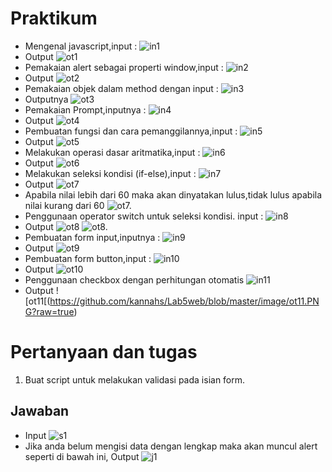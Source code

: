 # Praktikum
- Mengenal javascript,input :
![in1](https://github.com/kannahs/Lab5web/blob/master/image/in1.PNG?raw=true)
- Output
![ot1](https://github.com/kannahs/Lab5web/blob/master/image/ot1.PNG?raw=true)
- Pemakaian alert sebagai properti window,input :
![in2](https://github.com/kannahs/Lab5web/blob/master/image/in2.PNG?raw=true)
- Output
![ot2](https://github.com/kannahs/Lab5web/blob/master/image/ot2.PNG?raw=true)
- Pemakaian objek dalam method dengan input :
![in3](https://github.com/kannahs/Lab5web/blob/master/image/in3.PNG?raw=true)
- Outputnya
![ot3](https://github.com/kannahs/Lab5web/blob/master/image/ot3.PNG?raw=true)
- Pemakaian Prompt,inputnya :
![in4](https://github.com/kannahs/Lab5web/blob/master/image/in4.PNG?raw=true)
- Output
![ot4](https://github.com/kannahs/Lab5web/blob/master/image/ot4.PNG?raw=true)
- Pembuatan fungsi dan cara pemanggilannya,input :
![in5](https://github.com/kannahs/Lab5web/blob/master/image/in5.PNG?raw=true)
- Output
![ot5](https://github.com/kannahs/Lab5web/blob/master/image/ot5.PNG?raw=true)
- Melakukan operasi dasar aritmatika,input :
![in6](https://github.com/kannahs/Lab5web/blob/master/image/in6.PNG?raw=true)
- Output
![ot6](https://github.com/kannahs/Lab5web/blob/master/image/ot6.PNG?raw=true)
- Melakukan seleksi kondisi (if-else),input :
![in7](https://github.com/kannahs/Lab5web/blob/master/image/in7.PNG?raw=true)
- Output
![ot7](https://github.com/kannahs/Lab5web/blob/master/image/ot7.PNG?raw=true)
- Apabila nilai lebih dari 60 maka akan dinyatakan lulus,tidak lulus apabila nilai kurang dari 60
![ot7.](https://github.com/kannahs/Lab5web/blob/master/image/ot7..PNG?raw=true)
- Penggunaan operator switch untuk seleksi kondisi. input :
![in8](https://github.com/kannahs/Lab5web/blob/master/image/in8.PNG?raw=true)
- Output
![ot8](https://github.com/kannahs/Lab5web/blob/master/image/ot8.PNG?raw=true)
![ot8.](https://github.com/kannahs/Lab5web/blob/master/image/ot8..PNG?raw=true)
- Pembuatan form input,inputnya :
![in9](https://github.com/kannahs/Lab5web/blob/master/image/in9.PNG?raw=true)
- Output
![ot9](https://github.com/kannahs/Lab5web/blob/master/image/ot9.PNG?raw=true)
- Pembuatan form button,input :
![in10](https://github.com/kannahs/Lab5web/blob/master/image/in10.PNG?raw=true)
- Output 
![ot10](https://github.com/kannahs/Lab5web/blob/master/image/ot10.PNG?raw=true)
- Penggunaan checkbox dengan perhitungan otomatis
![in11](https://github.com/kannahs/Lab5web/blob/master/image/in11.PNG?raw=true)
- Output 
![ot11[(https://github.com/kannahs/Lab5web/blob/master/image/ot11.PNG?raw=true)
# Pertanyaan dan tugas
1. Buat script untuk melakukan validasi pada isian form.
## Jawaban
- Input
![s1](https://github.com/kannahs/Lab5web/blob/master/image/s1.PNG?raw=true)
- Jika anda belum mengisi data dengan lengkap maka akan muncul alert seperti di bawah ini, Output
![j1](https://github.com/kannahs/Lab5web/blob/master/image/j1.PNG?raw=true) 
